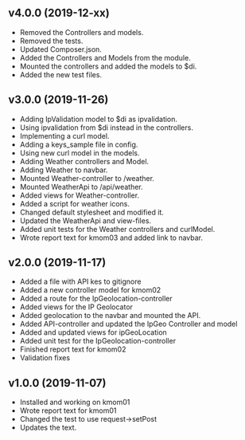 ## v4.0.0 (2019-12-xx)

-   Removed the Controllers and models.
-   Removed the tests.
-   Updated Composer.json.
-   Added the Controllers and Models from the module.
-   Mounted the controllers and added the models to \$di.
-   Added the new test files.

## v3.0.0 (2019-11-26)

-   Adding IpValidation model to \$di as ipvalidation.
-   Using ipvalidation from \$di instead in the controllers.
-   Implementing a curl model.
-   Adding a keys_sample file in config.
-   Using new curl model in the models.
-   Adding Weather controllers and Model.
-   Adding Weather to navbar.
-   Mounted Weather-controller to /weather.
-   Mounted WeatherApi to /api/weather.
-   Added views for Weather-controller.
-   Added a script for weather icons.
-   Changed default stylesheet and modified it.
-   Updated the WeatherApi and view-files.
-   Added unit tests for the Weather controllers and curlModel.
-   Wrote report text for kmom03 and added link to navbar.

## v2.0.0 (2019-11-17)

-   Added a file with API kes to gitignore
-   Added a new controller model for kmom02
-   Added a route for the IpGeolocation-controller
-   Added views for the IP Geolocator
-   Added geolocation to the navbar and mounted the API.
-   Added API-controller and updated the IpGeo Controller and model
-   Added and updated views for ipGeoLocation
-   Added unit test for the IpGeolocation-controller
-   Finished report text for kmom02
-   Validation fixes

## v1.0.0 (2019-11-07)

-   Installed and working on kmom01
-   Wrote report text for kmom01
-   Changed the test to use request->setPost
-   Updates the text.
